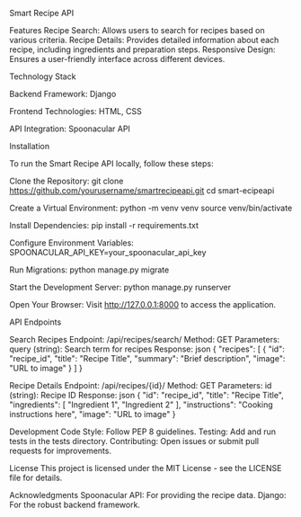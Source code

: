 Smart Recipe API

Features
Recipe Search: Allows users to search for recipes based on various criteria.
Recipe Details: Provides detailed information about each recipe, including ingredients and preparation steps.
Responsive Design: Ensures a user-friendly interface across different devices.

Technology Stack

Backend Framework: Django

Frontend Technologies: HTML, CSS

API Integration: Spoonacular API

Installation

To run the Smart Recipe API locally, follow these steps:

Clone the Repository:
git clone https://github.com/yourusername/smartrecipeapi.git
cd smart-ecipeapi

Create a Virtual Environment:
python -m venv venv
source venv/bin/activate

Install Dependencies:
pip install -r requirements.txt

Configure Environment Variables:
SPOONACULAR_API_KEY=your_spoonacular_api_key

Run Migrations:
python manage.py migrate

Start the Development Server:
python manage.py runserver

Open Your Browser:
Visit http://127.0.0.1:8000 to access the application.

API Endpoints

Search Recipes
Endpoint: /api/recipes/search/
Method: GET
Parameters:
query (string): Search term for recipes
Response:
json
{
  "recipes": [
    {
      "id": "recipe_id",
      "title": "Recipe Title",
      "summary": "Brief description",
      "image": "URL to image"
    }
  ]
}

Recipe Details
Endpoint: /api/recipes/{id}/
Method: GET
Parameters:
id (string): Recipe ID
Response:
json
{
  "id": "recipe_id",
  "title": "Recipe Title",
  "ingredients": [
    "Ingredient 1",
    "Ingredient 2"
  ],
  "instructions": "Cooking instructions here",
  "image": "URL to image"
}

Development
Code Style: Follow PEP 8 guidelines.
Testing: Add and run tests in the tests directory.
Contributing: Open issues or submit pull requests for improvements.

License
This project is licensed under the MIT License - see the LICENSE file for details.

Acknowledgments
Spoonacular API: For providing the recipe data.
Django: For the robust backend framework.
